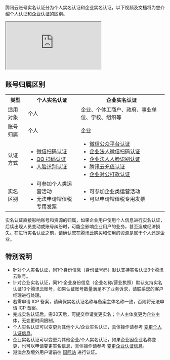 腾讯云账号实名认证分为个人实名认证和企业实名认证，以下视频及文档将为您介绍个人认证和企业认证的区别。

<div class="doc-video-mod"><iframe src="https://cloud.tencent.com/edu/learning/quick-play/3441-60612?source=gw.doc.media&withPoster=1&notip=1"></iframe></div>

## 账号归属区别

<table>
	<tr><th>类型</th><th>个人实名认证</th><th>企业实名认证</th></tr>
	<tr><td>适用对象</td><td>个人</td><td>企业、个体工商户、政府、事业单位、学校、组织等</td></tr>
	<tr><td>账号归属</td><td>个人</td><td>企业</td></tr>
	<tr>
		<td>认证方式</td>
		<td>
			<ul  style="margin: 0;">
				<li><a href="https://cloud.tencent.com/document/product/378/56757">微信扫码认证</a></li>
				<li><a href="https://cloud.tencent.com/document/product/378/56759">QQ 扫码认证</a></li>
				<li><a href="https://cloud.tencent.com/document/product/378/56760">人脸识别认证</a></li>
			</ul>
		</td>
		<td>
			<ul  style="margin: 0;">
				<li><a href="https://cloud.tencent.com/document/product/378/56762">微信公众平台认证</a></li>
				<li><a href="https://cloud.tencent.com/document/product/378/56765">企业法人微信扫码认证</a></li>
				<li><a href="https://cloud.tencent.com/document/product/378/56766">企业法人人脸识别认证</a></li>
				<li><a href="https://cloud.tencent.com/document/product/378/56763">腾讯云充值认证</a></li>
				<li><a href="https://cloud.tencent.com/document/product/378/56764">企业对公打款认证</a></li>
			</ul>
		</td>
	</tr>
	<tr><td>实名区别</td>
		<td>
			<ul  style="margin: 0;">
				<li>可参加个人类运营活动</li>
				<li>无法申请增值税专用发票</li>
			</ul>
		</td>
		<td>
			<ul  style="margin: 0;">
				<li>可参加企业类运营活动</li>
				<li>可以申请增值税专用发票</li>
			</ul>
		</td>
	</tr>
</table>

<dx-alert infotype="alarm" title="">
实名认证直接影响账号和资源的归属，如果企业用户使用个人信息进行实名认证，后续出现人员变动或账号纠纷时，可能会影响企业用户的业务，甚至造成经济损失。在进行实名认证之前，请确认您在腾讯云购买和使用的资源是属于个人还是企业。
</dx-alert>

## 特别说明
- 针对个人实名认证，同1个身份信息（身份证号码）默认支持实名认证3个腾讯云账号。
- 针对企业实名认证，同1个企业身份信息（企业名称/营业执照）默认支持实名认证10个腾讯云账号，如果认证账号数量满足不了业务诉求，请联系您的客户经理进行处理。
- 若需申请 ICP 备案，请确保实名认证名称与备案主体名称一致，否则将无法申请 ICP 备案。
- 完成实名认证后，需30天后，可提交申请变更实名；个人主体变更为企业主体，无变更时间限制。
- 个人实名认证可以变更为其他个人/企业实名认证，具体操作请参考 [变更个人认证信息](https://cloud.tencent.com/document/product/378/34075)。
- 企业实名认证可以变更为其他企业/个人实名认证，如果企业因企业名称变更，也可以申请变更实名信息，具体操作请参考 [变更企业认证信息](https://cloud.tencent.com/document/product/378/43087)。
- 港澳台及境外用户请前往 [国际站](https://intl.cloud.tencent.com/) 进行认证。
